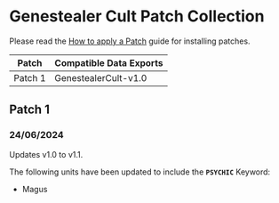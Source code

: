 # Genestealer Cult Patch Collection
Please read the [How to apply a Patch](/PATCHES.md) guide for installing patches.

Patch | Compatible Data Exports
--- | ---
Patch 1 | GenestealerCult-v1.0

## Patch 1
### 24/06/2024
  Updates v1.0 to v1.1.
  
  The following units have been updated to include the **`PSYCHIC`** Keyword:
  * Magus